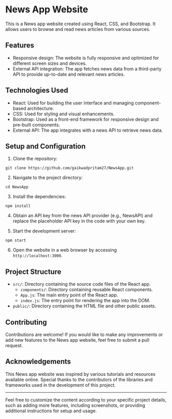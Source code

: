 


# News App Website

This is a News app website created using React, CSS, and Bootstrap. It allows users to browse and read news articles from various sources.

## Features

- Responsive design: The website is fully responsive and optimized for different screen sizes and devices.
- External API integration: The app fetches news data from a third-party API to provide up-to-date and relevant news articles.

## Technologies Used

- React: Used for building the user interface and managing component-based architecture.
- CSS: Used for styling and visual enhancements.
- Bootstrap: Used as a front-end framework for responsive design and pre-built components.
- External API: The app integrates with a news API to retrieve news data.

## Setup and Configuration

1. Clone the repository:

```
git clone https://github.com/gaikwadpritam27/NewsApp.git
```

2. Navigate to the project directory:

```
cd NewsApp
```

3. Install the dependencies:

```
npm install
```

4. Obtain an API key from the news API provider (e.g., NewsAPI) and replace the placeholder API key in the code with your own key.

5. Start the development server:

```
npm start
```

6. Open the website in a web browser by accessing `http://localhost:3000`.

## Project Structure

- `src/`: Directory containing the source code files of the React app.
  - `components/`: Directory containing reusable React components.
  - `App.js`: The main entry point of the React app.
  - `index.js`: The entry point for rendering the app into the DOM.
- `public/`: Directory containing the HTML file and other public assets.

## Contributing

Contributions are welcome! If you would like to make any improvements or add new features to the News app website, feel free to submit a pull request.


## Acknowledgements

This News app website was inspired by various tutorials and resources available online. Special thanks to the contributors of the libraries and frameworks used in the development of this project.

---

Feel free to customize the content according to your specific project details, such as adding more features, including screenshots, or providing additional instructions for setup and usage.
